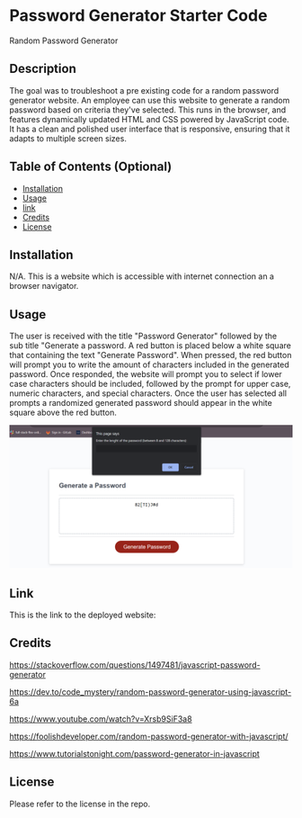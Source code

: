 # Password Generator Starter Code

Random Password Generator 

## Description

The goal was to troubleshoot a pre existing code for a random password generator website. An employee can use this website to generate a random password based on criteria they've selected. This runs in the browser, and features dynamically updated HTML and CSS powered by JavaScript code. It has a clean and polished user interface that is responsive, ensuring that it adapts to multiple screen sizes.

## Table of Contents (Optional)

- [Installation](#installation)
- [Usage](#usage)
- [link](#link)
- [Credits](#credits)
- [License](#license)

## Installation

N/A. This is a website which is accessible with internet connection an a browser navigator. 

## Usage

The user is received with the title "Password Generator" followed by the sub title "Generate a password. A red button is placed below a white square that containing the text "Generate Password". When pressed, the red button will prompt you to write the amount of characters included in the generated password. Once responded, the website will prompt you to select if lower case characters should be included, followed by the prompt for upper case, numeric characters, and special characters. Once the user has selected all prompts a randomized generated password should appear in the white square above the red button.

![Alt text](image.png)

## Link

This is the link to the deployed website:



## Credits

https://stackoverflow.com/questions/1497481/javascript-password-generator

https://dev.to/code_mystery/random-password-generator-using-javascript-6a

https://www.youtube.com/watch?v=Xrsb9SiF3a8

https://foolishdeveloper.com/random-password-generator-with-javascript/

https://www.tutorialstonight.com/password-generator-in-javascript

## License

Please refer to the license in the repo.
